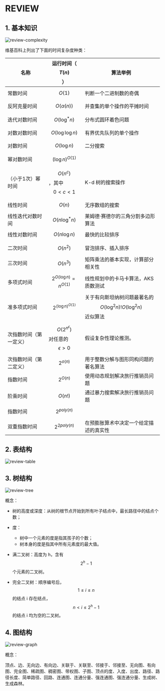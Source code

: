 # REVIEW

## 1. 基本知识

![review-complexity](../review-complexity.svg)

维基百科上列出了下面的时间复杂度种类：

| 名称                                                         | 运行时间（$${\displaystyle T(n)}$$）                        | 算法举例                                                     |
| ------------------------------------------------------------ | ------------------------------------------------------------ | ------------------------------------------------------------ |
| 常数时间                                                     | $${\displaystyle O(1)}$$ | 判断一个二进制数的奇偶                                       |
| 反阿克曼时间 | $${\displaystyle O(\alpha (n))}$$                            | 并查集的单个操作的平摊时间 |
| 迭代对数时间 | $${\displaystyle O(\log ^{*}n)}$$ | 分布式圆环着色问题 |
| 对数对数时间                                                 | $${\displaystyle O(\log \log n)}$$ | 有界优先队列的单个操作 |
| 对数时间                                                     | $${\displaystyle O(\log n)}$$ | 二分搜索 |
| 幂对数时间 | $${\displaystyle (\log n)^{O(1)}}$$ |                                                              |
| （小于1次）幂时间                                            | $${\displaystyle O(n^{c})}$$，其中$${\displaystyle 0<c<1}$$ | K-d 树的搜索操作 |
| 线性时间 | $${\displaystyle O(n)}$$ | 无序数组的搜索 |
| 线性迭代对数时间                                             | $${\displaystyle O(n\log ^{*}n)}$$ | 莱姆德·赛德尔的三角分割多边形算法 |
| 线性对数时间                                                 | $${\displaystyle O(n\log n)}$$ | 最快的比较排序 |
| 二次时间                                                     | $${\displaystyle O(n^{2})}$$ | 冒泡排序、插入排序 |
| 三次时间                                                     | $${\displaystyle O(n^{3})}$$ | 矩阵乘法的基本实现，计算部分相关性 |
| 多项式时间                                                   | $${\displaystyle 2^{O(\log n)}=n^{O(1)}}$$                   | 线性规划中的卡马卡算法，AKS 质数测试 |
| 准多项式时间                                                 | $${\displaystyle 2^{(\log n)^{O(1)}}}$$ | 关于有向斯坦纳树问题最著名的$${\displaystyle O(\log ^{2}n)}!O(\log ^{2}n)$$近似算法 |
| 次指数时间（第一定义）                                       | $${\displaystyle O(2^{n^{\epsilon }})}$$对任意的$$\epsilon > 0​$$ | 假设复杂性理论推测。 |
| 次指数时间（第二定义）                                       | $$2^{o(n)}$$                                         | 用于整数分解与图形同构问题的著名算法 |
| 指数时间 | $$2^{O(n)}$$                                            | 使用动态规划解决旅行推销员问题 |
| 阶乘时间                                                     | $$O(n!)$$                                               | 通过暴力搜索解决旅行推销员问题 |
| 指数时间 | $$2^{poly(n)}$$                                           |                                                              |
| 双重指数时间                                                 | $$2^{2poly(n)}$$                                          | 在预膨胀算术中决定一个给定描述的真实性 |

## 2. 表结构

![review-table](../review-table.svg)

## 3. 树结构

![review-tree](../review-tree.svg)

概念：

- 树的高度或深度：从树的根节点开始到所有叶子结点中，最长路径中的结点个数；

- 度：
  - 树中一个元素的度是指其孩子的个数；
  - 树本身的度是指其中所有元素度的最大值。
- 满二叉树：高度为 h，含有 $$2^h - 1$$ 个元素的二叉树。
- 完全二叉树：顺序编号后，$$1 \le i \le n$$ 的结点 i 存在结点，$$n \lt i \le 2^h - 1$$ 的结点 i 均为空的二叉树。

## 4. 图结构

![review-graph](../review-graph.svg)

概念：

顶点、边、无向边、有向边、关联于、关联至、邻接于、邻接至、无向图、有向图、完全图、稀疏图、稠密图、带权图、子图、顶点的度、入度、出度、路径、路径长度、简单路径、回路、连通图、连通分量、强连通图、强连通分量、生成树、生成森林。

